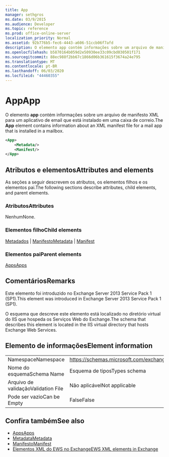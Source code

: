 ```yaml
---
title: App
manager: sethgros
ms.date: 03/9/2015
ms.audience: Developer
ms.topic: reference
ms.prod: office-online-server
localization_priority: Normal
ms.assetid: 92b776b5-fec6-4443-a606-51ccb06f7afd
description: O elemento app contém informações sobre um arquivo de manifesto XML para um aplicativo de email que está instalado em uma caixa de correio.
ms.openlocfilehash: b5870164b059d2e50930ee33c09cbd030501f171
ms.sourcegitcommit: 88ec988f2bb67c1866d06b361615f3674a24e795
ms.translationtype: MT
ms.contentlocale: pt-BR
ms.lasthandoff: 06/03/2020
ms.locfileid: "44460355"
---
```

# <a name="app"></a><span data-ttu-id="74ebd-103">App</span><span class="sxs-lookup"><span data-stu-id="74ebd-103">App</span></span>

<span data-ttu-id="74ebd-104">O elemento **app** contém informações sobre um arquivo de manifesto XML para um aplicativo de email que está instalado em uma caixa de correio.</span><span class="sxs-lookup"><span data-stu-id="74ebd-104">The **App** element contains information about an XML manifest file for a mail app that is installed in a mailbox.</span></span> 
  
```XML
<App>
    <Metadata/>
    <Manifest/>
</App>
```

## <a name="attributes-and-elements"></a><span data-ttu-id="74ebd-105">Atributos e elementos</span><span class="sxs-lookup"><span data-stu-id="74ebd-105">Attributes and elements</span></span>

<span data-ttu-id="74ebd-106">As seções a seguir descrevem os atributos, os elementos filhos e os elementos pai.</span><span class="sxs-lookup"><span data-stu-id="74ebd-106">The following sections describe attributes, child elements, and parent elements.</span></span>
  
### <a name="attributes"></a><span data-ttu-id="74ebd-107">Atributos</span><span class="sxs-lookup"><span data-stu-id="74ebd-107">Attributes</span></span>

<span data-ttu-id="74ebd-108">Nenhum</span><span class="sxs-lookup"><span data-stu-id="74ebd-108">None.</span></span>
  
### <a name="child-elements"></a><span data-ttu-id="74ebd-109">Elementos filho</span><span class="sxs-lookup"><span data-stu-id="74ebd-109">Child elements</span></span>

<span data-ttu-id="74ebd-110">[Metadados](metadata-ex15websvcsotherref.md)  |  [Manifesto](manifest.md)</span><span class="sxs-lookup"><span data-stu-id="74ebd-110">[Metadata](metadata-ex15websvcsotherref.md) | [Manifest](manifest.md)</span></span>
  
### <a name="parent-elements"></a><span data-ttu-id="74ebd-111">Elementos pai</span><span class="sxs-lookup"><span data-stu-id="74ebd-111">Parent elements</span></span>

[<span data-ttu-id="74ebd-112">Apps</span><span class="sxs-lookup"><span data-stu-id="74ebd-112">Apps</span></span>](apps.md)
  
## <a name="remarks"></a><span data-ttu-id="74ebd-113">Comentários</span><span class="sxs-lookup"><span data-stu-id="74ebd-113">Remarks</span></span>

<span data-ttu-id="74ebd-114">Este elemento foi introduzido no Exchange Server 2013 Service Pack 1 (SP1).</span><span class="sxs-lookup"><span data-stu-id="74ebd-114">This element was introduced in Exchange Server 2013 Service Pack 1 (SP1).</span></span>
  
<span data-ttu-id="74ebd-115">O esquema que descreve este elemento está localizado no diretório virtual do IIS que hospeda os Serviços Web do Exchange.</span><span class="sxs-lookup"><span data-stu-id="74ebd-115">The schema that describes this element is located in the IIS virtual directory that hosts Exchange Web Services.</span></span>
  
## <a name="element-information"></a><span data-ttu-id="74ebd-116">Elemento de informações</span><span class="sxs-lookup"><span data-stu-id="74ebd-116">Element information</span></span>

|||
|:-----|:-----|
|<span data-ttu-id="74ebd-117">Namespace</span><span class="sxs-lookup"><span data-stu-id="74ebd-117">Namespace</span></span>  <br/> |https://schemas.microsoft.com/exchange/services/2006/types  <br/> |
|<span data-ttu-id="74ebd-118">Nome do esquema</span><span class="sxs-lookup"><span data-stu-id="74ebd-118">Schema Name</span></span>  <br/> |<span data-ttu-id="74ebd-119">Esquema de tipos</span><span class="sxs-lookup"><span data-stu-id="74ebd-119">Types schema</span></span>  <br/> |
|<span data-ttu-id="74ebd-120">Arquivo de validação</span><span class="sxs-lookup"><span data-stu-id="74ebd-120">Validation File</span></span>  <br/> |<span data-ttu-id="74ebd-121">Não aplicável</span><span class="sxs-lookup"><span data-stu-id="74ebd-121">Not applicable</span></span>  <br/> |
|<span data-ttu-id="74ebd-122">Pode ser vazio</span><span class="sxs-lookup"><span data-stu-id="74ebd-122">Can be Empty</span></span>  <br/> |<span data-ttu-id="74ebd-123">False</span><span class="sxs-lookup"><span data-stu-id="74ebd-123">False</span></span>  <br/> |
   
## <a name="see-also"></a><span data-ttu-id="74ebd-124">Confira também</span><span class="sxs-lookup"><span data-stu-id="74ebd-124">See also</span></span>

- [<span data-ttu-id="74ebd-125">Apps</span><span class="sxs-lookup"><span data-stu-id="74ebd-125">Apps</span></span>](apps.md)
- [<span data-ttu-id="74ebd-126">Metadata</span><span class="sxs-lookup"><span data-stu-id="74ebd-126">Metadata</span></span>](metadata-ex15websvcsotherref.md)
- [<span data-ttu-id="74ebd-127">Manifesto</span><span class="sxs-lookup"><span data-stu-id="74ebd-127">Manifest</span></span>](manifest.md)
- [<span data-ttu-id="74ebd-128">Elementos XML do EWS no Exchange</span><span class="sxs-lookup"><span data-stu-id="74ebd-128">EWS XML elements in Exchange</span></span>](ews-xml-elements-in-exchange.md)

